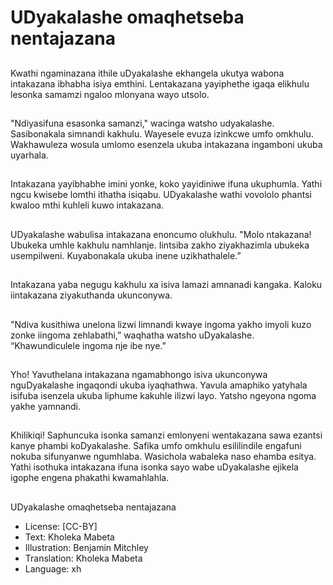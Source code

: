 # UDyakalashe omaqhetseba nentajazana

##
Kwathi ngaminazana ithile
uDyakalashe ekhangela ukutya
wabona intakazana ibhabha isiya
emthini. Lentakazana yayiphethe
igaqa elikhulu lesonka samamzi
ngaloo mlonyana wayo utsolo.

##
"Ndiyasifuna esasonka samanzi,"
wacinga watsho udyakalashe.
Sasibonakala simnandi kakhulu.
Wayesele evuza izinkcwe umfo
omkhulu. Wakhawuleza wosula
umlomo esenzela ukuba intakazana
ingamboni ukuba uyarhala.

##
Intakazana yayibhabhe imini yonke,
koko yayidiniwe ifuna ukuphumla.
Yathi ngcu kwisebe lomthi ithatha
isiqabu. UDyakalashe wathi
vovololo phantsi kwaloo mthi kuhleli
kuwo intakazana.

##
UDyakalashe wabulisa intakazana
enoncumo olukhulu. "Molo
ntakazana! Ubukeka umhle kakhulu
namhlanje. Iintsiba zakho
ziyakhazimla ubukeka usempilweni.
Kuyabonakala ukuba inene
uzikhathalele.”

##
Intakazana yaba negugu kakhulu xa
isiva lamazi amnanadi kangaka.
Kaloku iintakazana ziyakuthanda
ukunconywa.

##
"Ndiva kusithiwa unelona lizwi
limnandi kwaye ingoma yakho
imyoli kuzo zonke iingoma
zehlabathi,” waqhatha watsho
uDyakalashe. “Khawundiculele
ingoma nje ibe nye.”

##
Yho! Yavuthelana intakazana
ngamabhongo isiva ukunconywa
nguDyakalashe ingaqondi ukuba
iyaqhathwa. Yavula amaphiko
yatyhala isifuba isenzela ukuba
liphume kakuhle ilizwi layo. Yatsho
ngeyona ngoma yakhe yamnandi.

##
Khilikiqi! Saphuncuka isonka
samanzi emlonyeni wentakazana
sawa ezantsi kanye phambi
koDyakalashe. Safika umfo omkhulu
esililindile engafuni nokuba
sifunyanwe ngumhlaba. Wasichola
wabaleka naso ehamba esitya. Yathi
isothuka intakazana ifuna isonka
sayo wabe uDyakalashe ejikela
igophe engena phakathi
kwamahlahla.

##
UDyakalashe omaqhetseba
nentajazana
* License: [CC-BY]
* Text: Kholeka Mabeta
* Illustration: Benjamin Mitchley
* Translation: Kholeka Mabeta
* Language: xh
